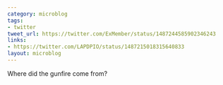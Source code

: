 ```yaml
---
category: microblog
tags:
- twitter
tweet_url: https://twitter.com/ExMember/status/1487244585902346243
links:
- https://twitter.com/LAPDPIO/status/1487215018315640833
layout: microblog
---
```

Where did the gunfire come from?

